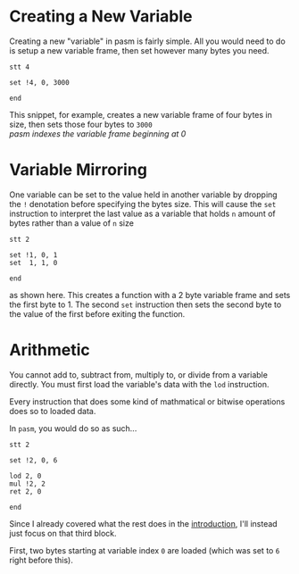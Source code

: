 # Creating a New Variable
Creating a new "variable" in pasm is fairly simple. All you would need to do is setup a new variable frame, then set however many bytes you need.
```pasm
stt 4

set !4, 0, 3000

end
```
This snippet, for example, creates a new variable frame of four bytes in size, then sets those four bytes to `3000`  
*pasm indexes the variable frame beginning at 0*

# Variable Mirroring
One variable can be set to the value held in another variable by dropping the `!` denotation before specifying the bytes size. This will cause the `set` instruction to interpret the last value as a variable that holds `n` amount of bytes rather than a value of `n` size
```pasm
stt 2

set !1, 0, 1
set  1, 1, 0

end
```
as shown here. This creates a function with a 2 byte variable frame and sets the first byte to 1. The second `set` instruction then sets the second byte to the value of the first before exiting the function.

# Arithmetic
You cannot add to, subtract from, multiply to, or divide from a variable directly. You must first load the variable's data with the `lod` instruction.  
  
Every instruction that does some kind of mathmatical or bitwise operations does so to loaded data.  
  
In `pasm`, you would do so as such...
```pasm
stt 2

set !2, 0, 6

lod 2, 0
mul !2, 2
ret 2, 0

end
```
Since I already covered what the rest does in the [introduction](introduction.md), I'll instead just focus on that third block.  
  
First, two bytes starting at variable index `0` are loaded (which was set to `6` right before this).
